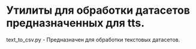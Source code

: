 # Утилиты для обработки датасетов предназначенных для tts.

text_to_csv.py - Предназначен для обработки текстовых датасетов.